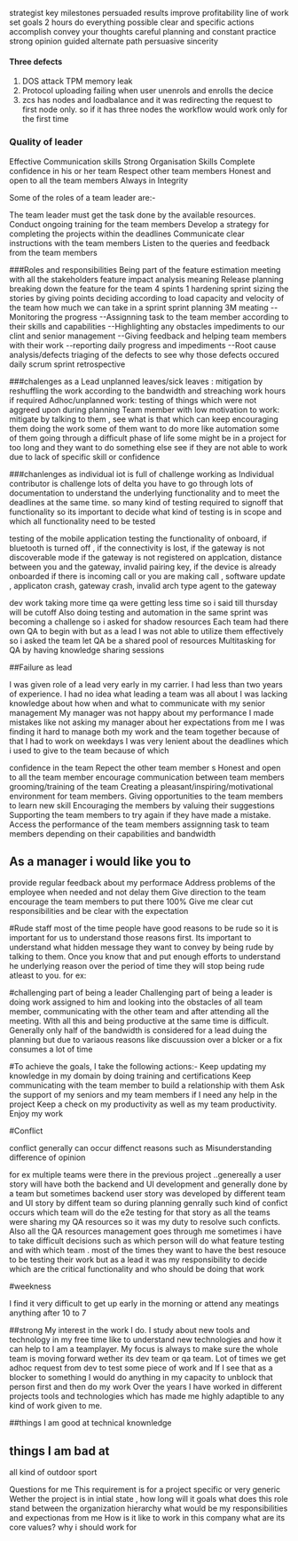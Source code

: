 strategist
key milestones
persuaded
results
improve profitability
line of work
set goals 2 hours
do everything possible
clear and specific actions
accomplish
convey your thoughts
careful planning and constant practice
strong opinion
guided
alternate path
persuasive
sincerity


#### Three defects 

1) DOS attack TPM memory leak
2) Protocol uploading failing when user unenrols and enrolls the decice
3) zcs has nodes and loadbalance and it was redirecting the request to first node only. so if it has three nodes the workflow would work only for the first time


### Quality of leader
Effective Communication skills
Strong Organisation Skills
Complete confidence in his or her team
Respect other team members
Honest and open to all the team members
Always in Integrity

Some of the roles of a team leader are:-

The team leader must get the task done by the available resources.
Conduct ongoing training for the team members
Develop a strategy for completing the projects within the deadlines
Communicate clear instructions with the team members
Listen to the queries and feedback from the team members

###Roles and responsibilities
Being part of the feature estimation meeting with all the stakeholders
feature impact analysis meaning
Release planning breaking down the feature for the team
4 spints 1 hardening sprint
sizing the stories by giving points
deciding according to load capacity and velocity of the team how much we can take in a sprint
sprint planning
3M meating
--Monitoring the progress
--Assignning task to the team member according to their skills and capabilities
--Highlighting any obstacles impediments to our clint and senior management
--Giving feedback and helping team members with their work
--reporting daily progress and impediments
--Root cause analysis/defects triaging of the defects to see why those defects occured
daily scrum
sprint retrospective


###chalenges as a Lead
unplanned leaves/sick leaves : mitigation by reshuffling the work according to the bandwidth and streaching work hours if required
Adhoc/unplanned work: testing of things which were not aggreed upon during planning
Team member with low motivation to work: mitigate by talking to them , see what is that which can keep encouraging them doing the work
			some of them want to do more like automation
			some of them going through a difficult phase of life
			some might be in a project for too long and they want to do something else
			see if they are not able to work due to lack of specific skill or confidence
			
###chanlenges as individual
iot is full of challenge working as Individual contributor is challenge lots of delta you have to go through lots of documentation to understand the underlying functionality and to meet the deadlines at the same time. so many kind of testing required to signoff that functionality so its important to decide what kind of testing is in scope and which all functionality need to be tested


testing of the mobile application
testing the functionality of onboard, if bluetooth is turned off , if the connectivity is lost, if the gateway is not discoverable mode
if the gateway is not registered on applcation, distance between you and the gateway, invalid pairing key, if the device is already onboarded
if there is incoming call or you are making call , software update , applicaton crash, gateway crash, invalid arch type agent to the gateway

dev work taking more time qa were getting less time so i said till thursday will be cutoff
Also doing testing and automation in the same sprint was becoming a challenge so i asked for shadow resources
Each team had there own QA to  begin with but as a lead I was not able to utilize them effectively so i asked the team let QA be a shared pool of resources
Multitasking for QA by having knowledge sharing sessions


##Failure as lead 

I was given role of a lead very early in my carrier. I had less than two years of experience. I had no idea what leading a team was all about
I was lacking knowledge about how when and what to communicate with my senior management
My manager was not happy about my performance 
I made mistakes like not asking my manager about her expectations from me
I was finding it hard to manage both my work and the team together because of that I had to work on weekdays
I was very lenient about the deadlines which i used to give to the team because of which 


confidence in the team
Repect the other team member s
Honest and open to all the team member
encourage communication between team members
grooming/training of the team
Creating a pleasant/inspiring/motivational environment for team members.
Giving opportunities to the team members to learn new skill
Encouraging the members by valuing their suggestions
Supporting the team members to try again if they have made a mistake.
Access the performance of the team members
assignning task to team members depending on their capabilities and bandwidth


## As a manager i would like you to 
provide regular feedback about my performace
Address problems of the employee when needed and not delay them
Give direction to the team
encourage the team members to put there 100%
Give me clear cut responsibilities and be clear with the expectation


#Rude staff
most of the time people have good reasons to be rude so it is important for us to understand those reasons first. Its important to understand what hidden message they want to convey by being rude by talking to them. Once you know that and put enough efforts to understand he underlying reason over the period of time they 
will stop being rude atleast to you.
for ex: 

#challenging part of being a leader
Challenging part of being a leader is doing work assigned to him and looking into the obstacles of all team member, communicating with the other team and after attending all the meeting. WIth all this and being productive at the same time is difficult. Generally only half of the bandwidth is considered for a lead duing the planning but due to variaous reasons like discuussion over a blcker or a fix consumes a lot of time

#To achieve the goals, I take the following actions:-
Keep updating my knowledge in my domain by doing training and certifications
Keep communicating with the team member to build a relationship with them
Ask the support of my seniors and my team members if I need any help in the project
Keep a check on my productivity as well as my team productivity.
Enjoy my work


#Conflict

conflict generally can occur diffenct reasons such as
	Misunderstanding
	difference of opinion

for ex multiple teams were there in the previous project ..genereally a user story will have both the backend and UI development and generally done by a team but sometimes backend user story was developed by different team and UI story by diffent team so during planning genrally such kind of confict occurs which team will do the e2e testing for that story as all the teams were sharing my QA resources so it was my duty to resolve such conficts. Also all the QA resources management goes through me sometimes i have to take difficult decisions such as which person will do what feature testing and with which team . most of the times they want to have the best resouce to be testing their work but as a lead it was my responsibility to decide which are the critical functionality and who should be doing that work


#weekness

I find it very difficult to get up early in the morning or attend any meatings anything after 10 to 7


##strong
My interest in the work I do. I study about new tools and technology in my free time like to understand new technologies and how it can help to 
I am a teamplayer. My focus is always to make sure the whole team is moving forward wether its dev team or qa team. Lot of times we get adhoc request from dev to test some piece of work and If I see that as a blocker to something I would do anything in my capacity to unblock that person first and then do my work
Over the years I have worked in different projects tools and technologies which has made me highly adaptible to any kind of work given to me. 


##things I am good at
technical knownledge


## things I am bad at

all kind of outdoor sport





Questions for me
	This requirement is for a project specific or very generic 
	Wether the project is in intial state , how long will it goals
	what does this role stand between the organization hierarchy
	what would be my responsibilities and expectionas from me
	How is it like to work in this company what are its core values?
	why i should work for 
